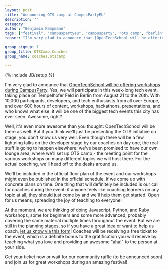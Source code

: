 ```yaml
---
layout: post
title: "Announcing OTS camp at CampusPartyEU"
description: ""
category: 
author: "Benjamin Kampmann"
tags: ["festival", "campuspartyeu", "campusparty", "ots camp", "berlin", "ots", "tempelhof"]
teaser: "I'm very glad to announce that [OpenTechSchool will be offering workshops during CampusParty](http://www.campus-party.eu/2012/developers.html#OpenTechSchool). Yes, we will participate in this week-long tech event, taking place on Tempelhofer Feld in Berlin from August 21 to the 26th. With 10,000 participants, developers, and tech enthusiasts from all over Europe, and over 600 hours of content, workshops, hackathons, presentations, and who knows what else, it will be one of the biggest tech events this city has ever seen. Awesome, right?"

group_signup: 1
group_title: OTSCamp Coaches
group_name: coaches.otscamp

---
```


{% include JB/setup %}

I'm very glad to announce that [OpenTechSchool will be offering workshops during CampusParty](http://www.campus-party.eu/2012/developers.html#OpenTechSchool). Yes, we will participate in this week-long tech event, taking place on Tempelhofer Feld in Berlin from August 21 to the 26th. With 10,000 participants, developers, and tech enthusiasts from all over Europe, and over 600 hours of content, workshops, hackathons, presentations, and who knows what else, it will be one of the biggest tech events this city has ever seen. Awesome, right?

Well, it's even more awesome than you thought: OpenTechSchool will be there as well. But if you think we'll just be presenting the OTS initiative on stage, you don't know us very well. Even though there will be a few lightning talks on the developer stage by our coaches on day one, the real stuff is going to happen elsewhere: we've been promised to have our own lounge area, where we'll set up OTS camp -  the meeting point for the various workshops on many different topics we will host there. For the actual coaching, we'll head off to the desks around us.

We'll be included in the official floor plan of the event and our workshops might even be published in the official schedule, if we come up with concrete plans on time. One thing that will definitely be included is our call for coaches during the event: if anyone feels like coaching learners on any topic at all, they should just come by and we'll help them get started. Open for us means; spreading the joy of teaching to everyone!

At the moment, we are thinking of doing Javascript, Python, and Ruby workshops, some for beginners and some more advanced, probably covering the same material multiple times throughout the event. But we are still in the planning stages, so if you have a great idea or want to help us coach, [let us know via this form](https://docs.google.com/spreadsheet/viewform?formkey=dGsxZlkzSjdTM2ROTkJaX0g2azhiSVE6MQ)! Coaches will be receiving a free ticket to the event, which is a definite bonus to the gratification you will receive by teaching what you love and providing an awesome "aha!" to the person at your side.

Get your ticket now or wait for our community raffle (to be announced soon) and join us for great workshops during an amazing festival!

